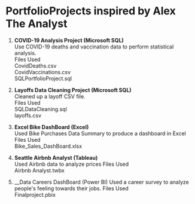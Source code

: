 # PortfolioProjects inspired by Alex The Analyst
1. __COVID-19 Analysis Project (Microsoft SQL)__\
Use COVID-19 deaths and vaccination data to perform statistical analysis.\
Files Used\
CovidDeaths.csv\
CovidVaccinations.csv\
SQLPortfolioProject.sql

2. __Layoffs Data Cleaning Project (Microsoft SQL)__\
Cleaned up a layoff CSV file.\
Files Used\
SQLDataCleaning.sql\
layoffs.csv

3. __Excel Bike DashBoard (Excel)__\
Used Bike Purchases Data Summary to produce a dashboard in Excel \
Files Used\
Bike_Sales_DashBoard.xlsx

4. __Seattle Airbnb Analyst (Tableau)__\
Used Airbnb data to analyze prices
Files Used\
Airbnb Analyst.twbx

5. __Data Careers DashBoard (Power BI)
Used a career survey to analyze people's feeling towards their jobs.
Files Used\
Finalproject.pbix
